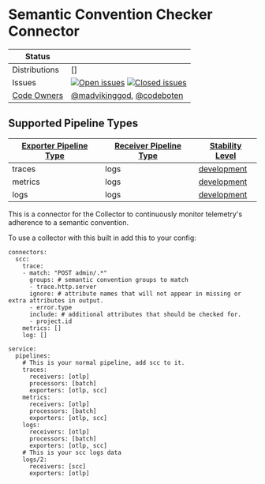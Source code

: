 # Semantic Convention Checker Connector
<!-- status autogenerated section -->
| Status        |           |
| ------------- |-----------|
| Distributions | [] |
| Issues        | [![Open issues](https://img.shields.io/github/issues-search/open-telemetry/opentelemetry-collector-contrib?query=is%3Aissue%20is%3Aopen%20label%3Aconnector%2Fscc%20&label=open&color=orange&logo=opentelemetry)](https://github.com/open-telemetry/opentelemetry-collector-contrib/issues?q=is%3Aopen+is%3Aissue+label%3Aconnector%2Fscc) [![Closed issues](https://img.shields.io/github/issues-search/open-telemetry/opentelemetry-collector-contrib?query=is%3Aissue%20is%3Aclosed%20label%3Aconnector%2Fscc%20&label=closed&color=blue&logo=opentelemetry)](https://github.com/open-telemetry/opentelemetry-collector-contrib/issues?q=is%3Aclosed+is%3Aissue+label%3Aconnector%2Fscc) |
| [Code Owners](https://github.com/open-telemetry/opentelemetry-collector-contrib/blob/main/CONTRIBUTING.md#becoming-a-code-owner)    | [@madvikinggod](https://www.github.com/madvikinggod), [@codeboten](https://www.github.com/codeboten) |

[development]: https://github.com/open-telemetry/opentelemetry-collector#development

## Supported Pipeline Types

| [Exporter Pipeline Type] | [Receiver Pipeline Type] | [Stability Level] |
| ------------------------ | ------------------------ | ----------------- |
| traces | logs | [development] |
| metrics | logs | [development] |
| logs | logs | [development] |

[Exporter Pipeline Type]: https://github.com/open-telemetry/opentelemetry-collector/blob/main/connector/README.md#exporter-pipeline-type
[Receiver Pipeline Type]: https://github.com/open-telemetry/opentelemetry-collector/blob/main/connector/README.md#receiver-pipeline-type
[Stability Level]: https://github.com/open-telemetry/opentelemetry-collector#stability-levels
<!-- end autogenerated section -->

This is a connector for the Collector to continuously monitor telemetry's adherence to a semantic convention.

To use a collector with this built in add this to your config:

```
connectors:
  scc:
    trace:
    - match: "POST admin/.*"
      groups: # semantic convention groups to match
      - trace.http.server
      ignore: # attribute names that will not appear in missing or extra attributes in output.
      - error.type 
      include: # additional attributes that should be checked for.
      - project.id
    metrics: []
    log: []

service:
  pipelines:
    # This is your normal pipeline, add scc to it.
    traces:
      receivers: [otlp]
      processors: [batch]
      exporters: [otlp, scc]
    metrics:
      receivers: [otlp]
      processors: [batch]
      exporters: [otlp, scc]
    logs:
      receivers: [otlp]
      processors: [batch]
      exporters: [otlp, scc]
    # This is your scc logs data
    logs/2:
      receivers: [scc]
      exporters: [otlp]
```